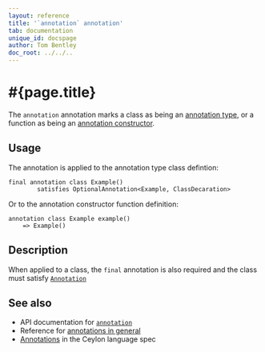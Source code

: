 ```yaml
---
layout: reference
title: '`annotation` annotation'
tab: documentation
unique_id: docspage
author: Tom Bentley
doc_root: ../../..
---
```


# #{page.title}

The `annotation` annotation marks a class as being an 
[annotation type](../../structure/annotation/#annotation_class), 
or a function as being an 
[annotation constructor](../../structure/annotation/#annotation_constructor).

## Usage

The annotation is applied to the annotation type class defintion:

<!-- try: -->
    final annotation class Example() 
            satisfies OptionalAnnotation<Example, ClassDecaration>

Or to the annotation constructor function definition:

<!-- try: -->
    annotation class Example example() 
        => Example()

## Description

When applied to a class, the `final` annotation is also required and the class 
must satisfy [`Annotation`](#{site.urls.apidoc_current}/Annotation.type.html)

## See also

* API documentation for [`annotation`](#{site.urls.apidoc_current}/index.html#annotation)
* Reference for [annotations in general](../../structure/annotation/)
* [Annotations](#{site.urls.spec_current}#annotations) in the Ceylon language spec
